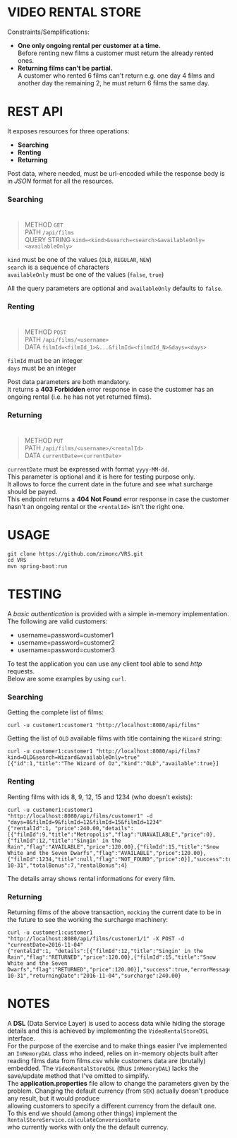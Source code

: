 # VIDEO RENTAL STORE

Constraints/Semplifications:

  - **One only ongoing rental per customer at a time.**  
    Before renting new films a customer must return the already rented ones.
  - **Returning films can't be partial.**  
    A customer who rented 6 films can't return e.g. one day 4 films and another day the remaining 2, he must return 6 films the same day.

# REST API

It exposes resources for three operations:

  - **Searching**
  - **Renting**
  - **Returning**

Post data, where needed, must be url-encoded while the response body is in *JSON* format for all the resources.

### Searching
#
> METHOD `GET`  
> PATH `/api/films`  
>  QUERY STRING `kind=<kind>&search=<search>&availableOnly=<availableOnly>`  

`kind` must be one of the values (`OLD`, `REGULAR`, `NEW`)  
`search` is a sequence of characters  
`availableOnly` must be one of the values (`false`, `true`)

All the query parameters are optional and `availableOnly` defaults to `false`.

### Renting
#
> METHOD `POST`  
> PATH `/api/films/<username>`  
> DATA `filmId=<filmId_1>&...&filmId=<filmdId_N>&days=<days>`  

`filmId` must be an integer  
`days` must be an integer

Post data parameters are both mandatory.  
It returns a **403 Forbidden** error response in case the customer has an ongoing rental (i.e. he has not yet returned films).

### Returning
#

> METHOD `PUT`  
> PATH `/api/films/<username>/<rentalId>`  
> DATA `currentDate=<currentDate>`  

`currentDate` must be expressed with format `yyyy-MM-dd`.  
This parameter is optional and it is here for testing purpose only.  
It allows to force the current date in the future and see what surcharge should be payed.  
This endpoint returns a **404 Not Found** error response in case the customer hasn't an ongoing rental or the `<rentalId>` isn't the right one.

# USAGE

    git clone https://github.com/zimonc/VRS.git
    cd VRS
    mvn spring-boot:run

# TESTING

A *basic authentication* is provided with a simple in-memory implementation.
The following are valid customers:

- username=password=customer1
- username=password=customer2
- username=password=customer3

To test the application you can use any client tool able to send *http* requests.  
Below are some examples by using `curl`.  

### Searching

Getting the complete list of films:

    curl -u customer1:customer1 "http://localhost:8080/api/films"

Getting the list of `OLD` available films with title containing the `Wizard` string:

    curl -u customer1:customer1 "http://localhost:8080/api/films?kind=OLD&search=Wizard&availableOnly=true"
    [{"id":1,"title":"The Wizard of Oz","kind":"OLD","available":true}]

### Renting

Renting films with ids 8, 9, 12, 15 and 1234 (who doesn't exists):

    curl -u customer1:customer1 "http://localhost:8080/api/films/customer1" -d "days=8&filmId=9&filmId=12&filmId=15&filmId=1234"
    {"rentalId":1, "price":240.00,"details":[{"filmId":9,"title":"Metropolis","flag":"UNAVAILABLE","price":0},{"filmId":12,"title":"Singin' in the Rain","flag":"AVAILABLE","price":120.00},{"filmId":15,"title":"Snow White and the Seven Dwarfs","flag":"AVAILABLE","price":120.00},{"filmId":1234,"title":null,"flag":"NOT_FOUND","price":0}],"success":true,"errorMessage":null,"endRentalDate":"2016-10-31","totalBonus":7,"rentalBonus":4}

The details array shows rental informations for every film.

### Returning

Returning films of the above transaction, `mocking` the current date to be in the
future to see the working the surcharge machinery:

    curl -u customer1:customer1 "http://localhost:8080/api/films/customer1/1" -X POST -d "currentDate=2016-11-04"
    {"rentalId":1, "details":[{"filmId":12,"title":"Singin' in the Rain","flag":"RETURNED","price":120.00},{"filmId":15,"title":"Snow White and the Seven Dwarfs","flag":"RETURNED","price":120.00}],"success":true,"errorMessage":null,"endRentalDate":"2016-10-31","returningDate":"2016-11-04","surcharge":240.00}

# NOTES
A **DSL** (Data Service Layer) is used to access data while hiding the storage details 
and this is achieved by implementing the `VideoRentalStoreDSL` interface.  
For the purpose of the exercise and to make things easier I've implemented
an `InMemoryDAL` class who indeed, relies on in-memory objects built after
reading films data from films.csv while customers data are (brutally) embedded.
The `VideoRentalStoreDSL` (thus `InMemoryDAL`) lacks the save/update method that 
I've omitted to simplify.  
The **application.properties** file allow to change the parameters given by the problem.
Changing the default currency (from `SEK`) actually doesn't produce any result, but it would produce  
allowing customers to specify a different currency from the default one.  
To this end we should (among other things) implement the `RentalStoreService.calculateConversionRate`  
who currently works with only the the default currency.
